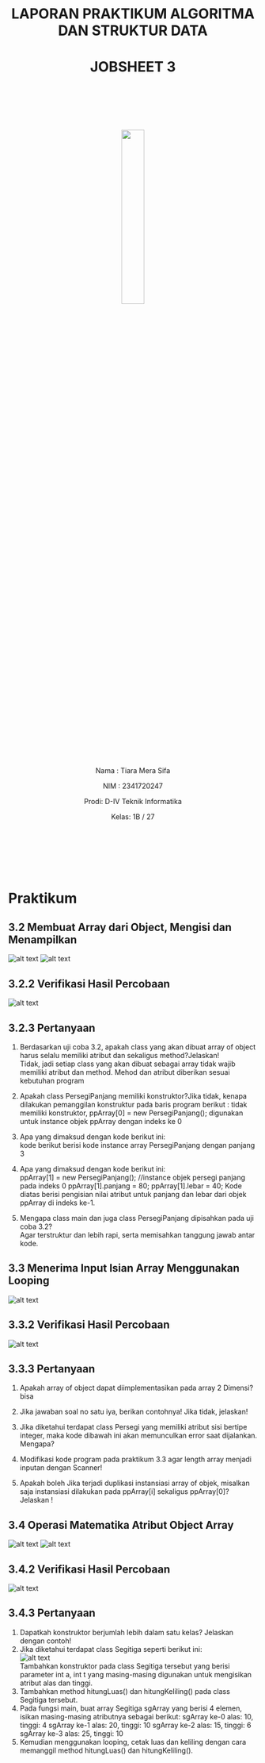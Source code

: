# <p align ="center">  LAPORAN PRAKTIKUM ALGORITMA DAN STRUKTUR DATA </p> 
# <p align ="center">  JOBSHEET 3 </p> 
<br><br><br><br>

<p align="center">
   <img src="https://static.wikia.nocookie.net/logopedia/images/8/8a/Politeknik_Negeri_Malang.png/revision/latest?cb=20190922202558" width="30%"> </p>

<br><br><br><br><br>


<p align = "center"> Nama : Tiara Mera Sifa </p>
<p align = "center"> NIM  : 2341720247 </p>
<p align = "center"> Prodi: D-IV Teknik Informatika</p>
<p align = "center"> Kelas: 1B / 27 </p>

<br><br><br><br><br>

# Praktikum
## 3.2 Membuat Array dari Object, Mengisi dan Menampilkan
![alt text](<img/1.png>)
![alt text](<img/2.png>)
## 3.2.2 Verifikasi Hasil Percobaan
![alt text](<img/3.png>)
## 3.2.3 Pertanyaan
1. Berdasarkan uji coba 3.2, apakah class yang akan dibuat array of object harus selalu memiliki atribut dan sekaligus method?Jelaskan!<br> Tidak, jadi setiap class yang akan dibuat sebagai array tidak wajib memiliki atribut dan method. Mehod dan atribut diberikan sesuai kebutuhan program

2. Apakah class PersegiPanjang memiliki konstruktor?Jika tidak, kenapa dilakukan pemanggilan konstruktur pada baris program berikut :
    tidak memiliki konstruktor, ppArray[0] = new PersegiPanjang(); digunakan untuk instance objek ppArray dengan indeks ke 0
3. Apa yang dimaksud dengan kode berikut ini:<br>
    kode berikut berisi kode instance array PersegiPanjang dengan panjang 3
4. Apa yang dimaksud dengan kode berikut ini:<br>
    ppArray[1] = new PersegiPanjang(); //instance objek persegi panjang pada indeks 0
    ppArray[1].panjang = 80;
    ppArray[1].lebar = 40; 
    Kode diatas berisi pengisian nilai atribut untuk panjang dan lebar dari objek ppArray di indeks ke-1.

5. Mengapa class main dan juga class PersegiPanjang dipisahkan pada uji coba 3.2?<br>
Agar terstruktur dan lebih rapi, serta memisahkan tanggung jawab antar kode.

## 3.3 Menerima Input Isian Array Menggunakan Looping
![alt text](<img/6.png>)

## 3.3.2 Verifikasi Hasil Percobaan
![alt text](<img/image2.png>)

## 3.3.3 Pertanyaan
1. Apakah array of object dapat diimplementasikan pada array 2 Dimensi?<br>
bisa
2. Jika jawaban soal no satu iya, berikan contohnya! Jika tidak, jelaskan!<br>

3. Jika diketahui terdapat class Persegi yang memiliki atribut sisi bertipe integer, maka kode 
dibawah ini akan memunculkan error saat dijalankan. Mengapa?<br>

4. Modifikasi kode program pada praktikum 3.3 agar length array menjadi inputan dengan Scanner!<br>

5. Apakah boleh Jika terjadi duplikasi instansiasi array of objek, misalkan saja instansiasi dilakukan 
pada ppArray[i] sekaligus ppArray[0]?Jelaskan !<br>

## 3.4 Operasi Matematika Atribut Object Array
![alt text](<img/4.png>)
![alt text](<img/5.png>)
## 3.4.2 Verifikasi Hasil Percobaan
![alt text](img/image1.png)
## 3.4.3 Pertanyaan
1. Dapatkah konstruktor berjumlah lebih dalam satu kelas? Jelaskan dengan contoh!
2. Jika diketahui terdapat class Segitiga seperti berikut ini:<br>
![alt text](<img/image soal.png>)<br>
Tambahkan konstruktor pada class Segitiga tersebut yang berisi parameter int a, int t
yang masing-masing digunakan untuk mengisikan atribut alas dan tinggi.
3. Tambahkan method hitungLuas() dan hitungKeliling() pada class Segitiga
tersebut.
4. Pada fungsi main, buat array Segitiga sgArray yang berisi 4 elemen, isikan masing-masing 
atributnya sebagai berikut:
sgArray ke-0 alas: 10, tinggi: 4
sgArray ke-1 alas: 20, tinggi: 10
sgArray ke-2 alas: 15, tinggi: 6
sgArray ke-3 alas: 25, tinggi: 10
5. Kemudian menggunakan looping, cetak luas dan keliling dengan cara memanggil method 
hitungLuas() dan hitungKeliling().


